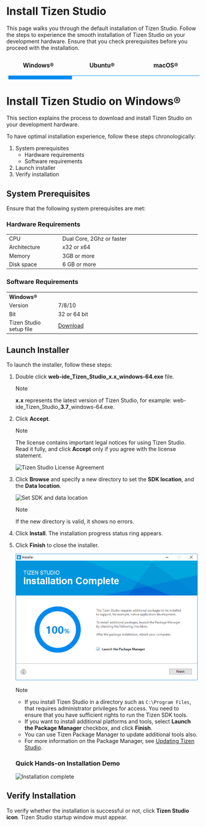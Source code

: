 # Install Tizen Studio

This page walks you through the default installation of Tizen Studio. Follow the steps to experience the smooth installation of Tizen Studio on your development hardware. Ensure that you check prerequisites before you proceed with the installation. 

<style>


.center {
  display: block;
  margin-left: auto;
  margin-right: auto;
  width: 100%;
}
.tabs {
  display: block;
  display: flex;
  -webkit-flex-wrap: wrap;
  -moz-flex-wrap: wrap;
  flex-wrap: wrap;
  margin: 0;
  overflow: hidden; }
  .tabs [class^="tab"] label,
  .tabs [class*=" tab"] label {
    cursor: pointer;
    display: block;
    font-size: 1.1em;
    font-weight: 300;
    line-height: 1em;
    padding: 1rem 0;
    text-align: center; }
  .tabs [class^="tab"] [type="radio"],
  .tabs [class*=" tab"] [type="radio"] {
    border-bottom: 1px solid #008aee;
    cursor: pointer;
    -webkit-appearance: none;
    -moz-appearance: none;
    appearance: none;
    display: block;
    width: 100%;
    -webkit-transition: all 0.3s ease-in-out;
    -moz-transition: all 0.3s ease-in-out;
    -o-transition: all 0.3s ease-in-out;
    transition: all 0.3s ease-in-out; }
    .tabs [class^="tab"] [type="radio"]:hover, .tabs [class^="tab"] [type="radio"]:focus,
    .tabs [class*=" tab"] [type="radio"]:hover,
    .tabs [class*=" tab"] [type="radio"]:focus {
      border-bottom: 5px solid #008aee; }
    .tabs [class^="tab"] [type="radio"]:checked,
    .tabs [class*=" tab"] [type="radio"]:checked {
      border-bottom: 10px solid #008aee; }
    .tabs [class^="tab"] [type="radio"]:checked + div,
    .tabs [class*=" tab"] [type="radio"]:checked + div {
      display:block }
    .tabs [class^="tab"] [type="radio"] + div,
    .tabs [class*=" tab"] [type="radio"] + div {
      padding: rem 0;
      width: inherit;
      display: none;
      margin-inline-start: 800%;
      -webkit-transition: all 0.3s ease-in-out;
      -moz-transition: all 0.3s ease-in-out;
      -o-transition: all 0.3s ease-in-out;
      transition: all 0.3s ease-in-out; }
  .tabs .tab-2 {
    width: 33% }
    .tabs .tab-2 [type="radio"] + div {
      width: 300%;
      margin-left: 0; }
    .tabs .tab-2 [type="radio"]:checked + div {
      margin-left: 0%; }
    .tabs .tab-2:last-child [type="radio"] + div {
      margin-left: 0%; }
    .tabs .tab-2:last-child [type="radio"]:checked + div {
      margin-left: -200% ; }
.tabs .tab-3 {
    width: 33%; }
    .tabs .tab-3 [type="radio"] + div {
      width: 300%;
      margin-left: 0; }
    .tabs .tab-3 [type="radio"]:checked + div {
      margin-left: 0%; }
    .tabs .tab-3:last-child [type="radio"] + div {
      margin-left: 0%; }
    .tabs .tab-3:last-child [type="radio"]:checked + div {
      margin-left: -200%; }
.tabs .tab-4 {
    width: 33%; }
    .tabs .tab-4 [type="radio"] + div {
      width: 300%;
      margin-left: -100%; }
    .tabs .tab- [type="radio"]:checked + div {
      margin-left: 0%; }
    .tabs .tab-4:last-child [type="radio"] + div {
      margin-left: 0%; }
    .tabs .tab-:last-child [type="radio"]:checked + div {
      margin-left: -200%; }
video {
  width: 100%;
  height: auto;
}
</style>

<div class="tabs">
 
  <div class="tab-2">
    <label for="tab2-1"><b>Windows&reg;</b></label>
    <input id="tab2-1" name="tabs-two" type="radio" checked="checked">
  <div>  
  
# Install Tizen Studio on Windows&reg;

This section explains the process to download and install Tizen Studio on your development hardware.

To have optimal installation experience, follow these steps chronologically:

1. System prerequisites
   - Hardware requirements
   - Software requirements
2. Launch installer
3. Verify installation

## System Prerequisites

Ensure that the following system prerequisites are met:

### Hardware Requirements
<table>
  <tr>
      <td width=150px>CPU</td>
    <td colspan="3" width=50px>Dual Core, 2Ghz or faster</td>
  </tr>
  <tr>
    <td>Architecture</td>
    <td width=520px>x32 or x64 </td>
  </tr>
  <tr>
    <td>Memory</td>
    <td colspan="3">3GB or more </td>
  </tr>
  <tr>
    <td>Disk space</td>
    <td colspan="3">6 GB or more </td>
  </tr>
</table> 

### Software Requirements

<table>
  <tr>
    <th colspan="3" align=left>Windows&reg;</th>
  </tr>
  <tr>
    <td width=150px>Version</td>
    <td width=520px>7/8/10</td>
  </tr>
  <tr>
    <td>Bit</td>
    <td>32 or 64 bit</td>
  </tr>
  <td>Tizen Studio setup file</td>
    <td>
    <a href="https://developer.tizen.org/development/tizen-studio/download#" class="clickable" target="_blank">Download</a></td>
  </tr>
</table>

## Launch Installer
 
To launch the installer, follow these steps:

1. Double click **web-ide_Tizen_Studio_x.x_windows-64.exe** file.
   
   > [!NOTE] 
   >**x.x** represents the latest version of Tizen Studio, for example: web-ide_Tizen_Studio_**3.7**_windows-64.exe.

2. Click **Accept**.
   
   > [!NOTE]
   > The license contains important legal notices for using Tizen Studio. Read it fully, and click **Accept** only if you agree with the license statement.

   ![Tizen Studio License Agreement](./media/install_sdk_license.png)

3. Click **Browse** and specify a new directory to set the **SDK location**, and the **Data location**. 

   ![Set SDK and data location](./media/install_sdk_directory.png)
  
   >[!NOTE] 
   >If the new directory is valid, it shows no errors.

4. Click **Install**.
   The installation progress status ring appears. 

5. Click **Finish** to close the installer.

   ![Installation complete](./media/migration_finish_install.png)

   >[!NOTE]
   > - If you install Tizen Studio in a directory such as `C:\Program Files`, that requires administrator privileges for access. You need to ensure that you have sufficient rights to run the Tizen SDK tools.
   > - If you want to install additional platforms and tools, select **Launch the Package Manager** checkbox, and click **Finish**.
   > - You can use Tizen Package Manager to update additional tools also. 
   > - For more information on the Package Manager, see [Updating Tizen Studio](./update-sdk.md). 

    ### Quick Hands-on Installation Demo
   
   ![Installation complete](./media/installw.gif)

## Verify Installation   

   To verify whether the installation is successful or not, click **Tizen Studio icon**. Tizen Studio startup window must appear.
  </div>
</div>

<div class="tab-4">
  <label for="tab4-4"><b>Ubuntu&reg;</b></label>
    <input id="tab4-4" name="tabs-two" type="radio">
<div>  

# Install Tizen Studio on Ubuntu&reg;

This page guides you with downloading and installing Tizen Studio on your development hardware. 

To have the optimal installation experience, follow these steps chronologically:

1. System prerequisites
   - Hardware requirements
   - Software requirements
2. Install dependencies
3. Launch installer
4. Verify installation

<style type="text/css">
a.clickable   { width: 100%; height: 100%; }
a.clickable:hover   { background-color:; color: #FFFFF; }
</style>
### System Prerequisites

Ensure that the following system prerequisites are met:

#### Hardware Requirements
<table>
  <tr>
      <td width=150px>CPU</td>
    <td colspan="3" width=50px>Dual Core, 2Ghz or faster</td>
  </tr>
  <tr>
    <td>Architecture</td>
    <td width=520px>x32 or x64 </td>
  </tr>
  <tr>
    <td>Memory</td>
    <td colspan="3">3GB or more </td>
  </tr>
  <tr>
    <td>Disk Space</td>
    <td colspan="3">6 GB or more </td>
  </tr>
</table> 

#### Software Requirements
<table>
  <tr>
    <th colspan="2" align=left>Ubuntu&reg;</th>
  </tr>
  <tr>
    <td width=190x>Version</td>
    <td width=520px>16.04/ 14.04/ 18.04</td>
  </tr>
  <tr>
    <td>Bit</td>
    <td>32 or 64 bit</td>
  </tr>

  <td>Tizen Studio setup file</td>
    <td>
    <a href="https://developer.tizen.org/development/tizen-studio/download#" class="clickable" target="_blank">Download</a></td>
  </tr>
</table>

  
## Install Dependencies

The installer package consists of basic and immediate libraries. However, Tizen Studio requires additional libraries to work flawlessly. 

To install the dependencies, open the terminal and execute the following commands: 

`
    sudo apt install expect; sudo apt install gtk2-engines-pixbuf;  sudo apt install libgnome2-0; sudo apt install qemu-user-static;
    sudo apt install libwebkitgtk-1.0-0; sudo apt install libwebkitgtk-1.0-0 cpio rpm2cpio; sudo apt install gettext; sudo apt install gksudo; sudo apt install module-init-tools; sudo apt install libudev-dev; sudo apt install libsdl1.2debian; sudo apt install bridge-utils; sudo apt install openvpn;
`

 ### Install Emulator Dependencies

The Emulator also requires a few additional libraries to work smoothly. To install these dependencies, open the terminal and enter the following command:

  ` 
  sudo apt install acl bridge-utils openvpn libfontconfig1 libglib2.0-0 libjpeg-turbo8 libpixman-1-0 libpng12-0 libsdl1.2debian libsm6 libv4l-0 libx11-xcb1 libxcb-icccm4 libxcb-image0 libxcb-randr0 libxcb-render-util0 libxcb-shape0 libxcb-xfixes0 libxi6
  `

## Launch Installer 

Navigate to the directory where you have saved the installer file and proceed with further instructions. 

To launch the installer, follow these steps:

1. Open the terminal and execute the following commands:
  
  - `chmod +x web-ide_Tizen_Studio_x.x_ubuntu-64.bin`
  - `./web-ide_Tizen_Studio_x.x_ubuntu-64.bin` 
  >Note:
  >
  >**x.x** represents the latest version of Tizen Studio, for example:  web-ide_Tizen_Studio_**3.7**_ubuntu-64.bin.

2. Click **Accept**
   
   > [!NOTE]
   >The license contains important legal notices for using Tizen Studio. Read it fully, and click **Accept** only if you agree with the license terms.

   ![Tizen Studio License Agreement](./media/install_sdk_license.png)

3. Click **Browse** and specify a new directory to set the **SDK location**, and the **Data location**.

   ![Set SDK and data location](./media/install_sdk_directory.png)
   
   > [!NOTE]
   >If the new directory is valid, it shows no errors.
4. Click **Install**.
   The installation progress status ring appears. 

5. Click **Finish** to close the installer.

   ![Installation complete](./media/migration_finish_install.png)

   > [!NOTE]
    > - If you want to install additional platforms and tools, select **Launch the Package Manager** checkbox, and click **Finish**.
    > - You can use Tizen Package Manager to update additional tools also. 
    > - For more information on the Package Manager, see [Updating Tizen Studio](./update-sdk.md). 

## Verify Installation
   
To verify whether the installation is successful or not, click **Tizen Studio icon**. Tizen Studio startup window must appear.

  </div>
</div>

<div class="tab-3">
  <label for="tab3-3"><b>macOS&reg;</b></label>
    <input id="tab3-3" name="tabs-two" type="radio">
      <div>


# Install Tizen Studio on macOS&reg;

This page explains the process to download and install Tizen Studio on your development hardware. 

To have the optimal installation experience, follow these steps chronologically:

- System prerequisites
   - Hardware requirements
   - Software requirements
   - Additional requirements
- Launch installer
- Verify installation

<style type="text/css">
a.clickable   { width: 100%; height: 100%; }
a.clickable:hover   { background-color:; color: #FFFFF; }
</style>

## System Prerequisites

Ensure that the following system prerequisites are met:

### Hardware Requirements
<table>
  <tr>
      <td width=150px>CPU</td>
    <td colspan="3" width=50px>Dual Core, 2Ghz or faster</td>
  </tr>
  <tr>
    <td>Architecture</td>
    <td width=520px>x64 only</td>
  </tr>
  <tr>
    <td>Memory</td>
    <td colspan="3">3GB or more </td>
  </tr>
  <tr>
    <td>Disk Space</td>
    <td colspan="3">6 GB or more </td>
  </tr>
</table> 

### Software Requirements
<table>
  <tr>
    <th colspan="2" align=left>macOSX&reg;</th>
  </tr>
  <tr>
    <td width=190px>Version</td>
    <td width=520px>10.13 (High Sierra)<br>10.12 (Sierra)<br>10.11 (El Captain)</td>
  </tr>
  <tr>
    <td>Bit</td>
    <td>64 bit only</td>
  </tr>

  <tr>
    <td>Tizen Studio setup file</td>
    <td><a href="https://developer.tizen.org/development/tizen-studio/download#" class="clickable" target="_blank">Download </a></td>
  </tr>
</table>

<br>

### Additional Requirements

<table>
<thead>
<tr>
<th>Component</th>
<th>Requirement</th>
</tr>
</thead>
<tbody>
<tr>
<td>Prerequisite packages (<code>msgfmt</code>) to build PO files
</td>
<td>On the terminal prompt, type the following commands:
<pre><code>$ brew install gettext
$ brew link gettext -force
$ which msgfmt
/usr/local/bin/msgfmt
</code></pre>
<strong>Note</strong><br>
To install Homebrew, see the <a href="http://brew.sh/">Homebrew documentation</a>.
</td>
</tr>
</tbody>
</table>


## Launch Installer
 
To launch the installer, follow these steps:

1. Double click on the downloaded installer file **web-ide_Tizen_Studio_x.x-64.dmg**.
   
   > [!NOTE]
   >**x.x** represents the latest version of Tizen Studio, for example:web-ide_Tizen_Studio_**3.7**-64.dmg.

2. Click **Accept**.
   
   > [!NOTE]
   > The license contains important legal notices for using Tizen Studio. Read it fully, and click **Accept** only if you agree with the license terms.

   ![Tizen Studio License Agreement](./media/install_sdk_license.png)
3. Click **Browse** and specify a new directory to set the **SDK location**, and the **Data location**. 
   
   ![Set SDK and data location](./media/install_sdk_directory.png)
   
   > [!NOTE]
   > If the new directory is valid, it shows no errors.
4. Click **Install**.
  
   The installation progress status ring appears. 

5. Click **Finish**, and close the installer.
   
   ![Installation complete](./media/migration_finish_install.png)
   
   > [!NOTE]
   > - If you want to install additional platforms and tools, select **Launch the Package Manager** checkbox, and click **Finish**.
   > - You can use Tizen Package Manager to update additional tools also. 
   > - For more information on the Package Manager, see [Updating Tizen Studio](./update-sdk.md). 

## Verify Installation

To verify whether the installation is successful or not, click **Tizen Studio icon**. 

Tizen Studio startup window must appear.



</div>

      